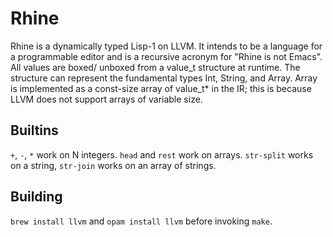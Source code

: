 # Rhine

Rhine is a dynamically typed Lisp-1 on LLVM. It intends to be a
language for a programmable editor and is a recursive acronym for
"Rhine is not Emacs". All values are boxed/ unboxed from a value_t
structure at runtime. The structure can represent the fundamental
types Int, String, and Array. Array is implemented as a const-size
array of value_t* in the IR; this is because LLVM does not support
arrays of variable size.

## Builtins

`+`, `-`, `*` work on N integers. `head` and `rest` work on
arrays. `str-split` works on a string, `str-join` works on an array of
strings.

## Building

`brew install llvm` and `opam install llvm` before invoking `make`.
